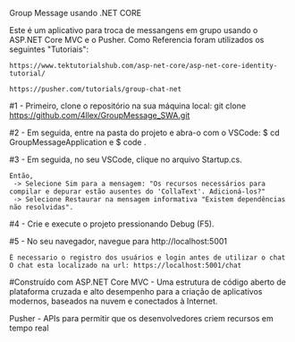  
 Group Message usando .NET CORE

 Este é um aplicativo para troca de messangens em grupo usando o ASP.NET Core MVC e o Pusher.
 Como Referencia foram utilizados os seguintes  "Tutoriais": 
 
    https://www.tektutorialshub.com/asp-net-core/asp-net-core-identity-tutorial/
    
    https://pusher.com/tutorials/group-chat-net


#1 - Primeiro, clone o repositório na sua máquina local:   git clone https://github.com/4llex/GroupMessage_SWA.git

#2 - Em seguida, entre na pasta do projeto e abra-o com o VSCode:  $ cd GroupMessageApplication  e  $ code .

#3 - Em seguida, no seu VSCode, clique no arquivo Startup.cs.

    Então, 
     -> Selecione Sim para a mensagem: "Os recursos necessários para compilar e depurar estão ausentes do 'CollaText'. Adicioná-los?"
     -> Selecione Restaurar na mensagem informativa "Existem dependências não resolvidas".

#4 - Crie e execute o projeto pressionando Debug (F5).   

#5 - No seu navegador, navegue para http://localhost:5001

    É necessario o registro dos usuários e login antes de utilizar o chat
    O chat esta localizado na url: https://localhost:5001/chat




#Construído com
  ASP.NET Core MVC - Uma estrutura de código aberto de plataforma cruzada e alto desempenho para a criação de aplicativos modernos, baseados na nuvem e conectados à Internet.
  
  Pusher - APIs para permitir que os desenvolvedores criem recursos em tempo real
